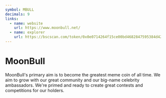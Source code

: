 ```yaml
---
symbol: MBULL
decimals: 9
links:
  - name: website
    url: https://www.moonbull.net/
  - name: explorer
    url: https://bscscan.com/token/0x0e0714264f15ce00bd4682847595384d42fbcd84
---
```


# MoonBull

MoonBull's primary aim is to become the greatest meme coin of all time. We aim to grow with our great community and our big-name celebrity ambassadors. We're primed and ready to create great contests and competitions for our holders.
